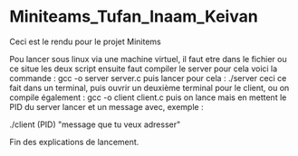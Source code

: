 # Miniteams_Tufan_Inaam_Keivan
Ceci est le rendu pour le projet Minitems

Pou lancer sous linux via une machine virtuel, il faut etre dans le fichier ou ce situe les deux script ensuite faut compiler le server pour cela voici la commande : 
gcc -o server server.c
puis lancer pour cela : 
./server
ceci ce fait dans un terminal, puis ouvrir un deuxième terminal pour le client, ou on compile également : 
gcc -o client client.c
puis on lance mais en mettent le PID du server lancer et un message avec, exemple : 

./client (PID) "message que tu veux adresser"

Fin des explications de lancement.


